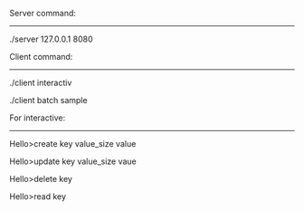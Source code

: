 Server command:

____________________

./server 127.0.0.1 8080


Client command:

____________________

./client interactiv

./client batch sample



For interactive:

____________________

Hello>create key value_size value

Hello>update key value_size vaue

Hello>delete key

Hello>read key
